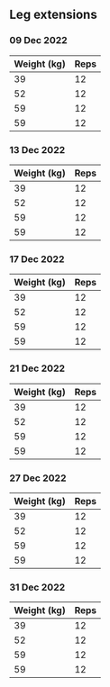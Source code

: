 ## Leg extensions

### 09 Dec 2022

| Weight (kg) | Reps |
| ----------- | ---- |
| 39 | 12 |
| 52 | 12 |
| 59 | 12 |
| 59 | 12 |

### 13 Dec 2022

| Weight (kg) | Reps |
| ----------- | ---- |
| 39 | 12 |
| 52 | 12 |
| 59 | 12 |
| 59 | 12 |

### 17 Dec 2022

| Weight (kg) | Reps |
| ----------- | ---- |
| 39 | 12 |
| 52 | 12 |
| 59 | 12 |
| 59 | 12 |

### 21 Dec 2022

| Weight (kg) | Reps |
| ----------- | ---- |
| 39 | 12 |
| 52 | 12 |
| 59 | 12 |
| 59 | 12 |

### 27 Dec 2022

| Weight (kg) | Reps |
| ----------- | ---- |
| 39 | 12 |
| 52 | 12 |
| 59 | 12 |
| 59 | 12 |

### 31 Dec 2022

| Weight (kg) | Reps |
| ----------- | ---- |
| 39 | 12 |
| 52 | 12 |
| 59 | 12 |
| 59 | 12 |